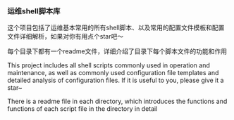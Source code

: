 ### 运维shell脚本库

这个项目包括了运维基本常用的所有shell脚本、以及常用的配置文件模板和配置文件详细解析，如果对你有用点个star吧～

每个目录下都有一个readme文件，详细介绍了目录下每个脚本文件的功能和作用

This project includes all shell scripts commonly used in operation and maintenance, as well as commonly used configuration file templates and detailed analysis of configuration files. If it is useful to you, please give it a star~

There is a readme file in each directory, which introduces the functions and functions of each script file in the directory in detail




